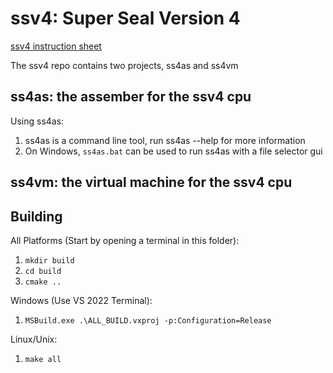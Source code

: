 # ssv4: Super Seal Version 4
[ssv4 instruction sheet](https://docs.google.com/spreadsheets/d/1uOwEtzu-f8msr8yjz1aJrdfqklxtp7U_aX8blZt-izU/edit?usp=sharing)

The ssv4 repo contains two projects, ss4as and ss4vm
## ss4as: the assember for the ssv4 cpu
Using ss4as:
1. ss4as is a command line tool, run ss4as --help for more information
2. On Windows, `ss4as.bat` can be used to run ss4as with a file selector gui
## ss4vm: the virtual machine for the ssv4 cpu
## Building
All Platforms (Start by opening a terminal in this folder):
1. `mkdir build`
2. `cd build`
3. `cmake ..`  

Windows (Use VS 2022 Terminal):
1. `MSBuild.exe .\ALL_BUILD.vxproj -p:Configuration=Release`

Linux/Unix:
1. `make all`
